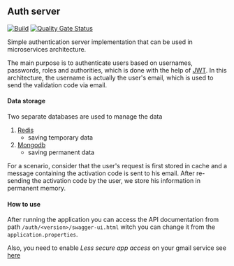 ## Auth server
[![Build](https://github.com/Sepehr79/Auth-Server/actions/workflows/build.yml/badge.svg)](https://github.com/Sepehr79/Auth-Server/actions/workflows/build.yml)
[![Quality Gate Status](https://sonarcloud.io/api/project_badges/measure?project=Sepehr79_Auth-Server&metric=alert_status)](https://sonarcloud.io/summary/new_code?id=Sepehr79_Auth-Server)

Simple authentication server implementation that can be used in microservices architecture.

The main purpose is to authenticate users based on usernames, passwords, roles and authorities, 
which is done with the help of [JWT](https://jwt.io/).
In this architecture, the username is actually the user's email, which is used to send the validation code via email.

#### Data storage
Two separate databases are used to manage the data
1. [Redis](https://redis.io/)
   * saving temporary data
2. [Mongodb](https://www.mongodb.com/)
   * saving permanent data

For a scenario, consider that the user's request is first stored in cache and a message containing the activation code is sent to his email.
After re-sending the activation code by the user, we store his information in permanent memory.

#### How to use
After running the application you can access the API documentation
from path `/auth/<version>/swagger-ui.html` witch you can change it from the `application.properties`.

Also, you need to enable _Less secure app access_ on your gmail service see [here](https://stackoverflow.com/a/64023055/13804680)







